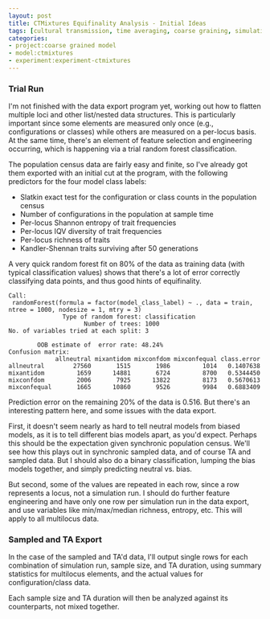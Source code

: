 ```yaml
---
layout: post
title: CTMixtures Equifinality Analysis - Initial Ideas
tags: [cultural transmission, time averaging, coarse graining, simulation, dissertation, open science, reproducible science, experiments, experiment-ctmixture]
categories: 
- project:coarse grained model
- model:ctmixtures
- experiment:experiment-ctmixtures
---
```


### Trial Run ###

I'm not finished with the data export program yet, working out how to flatten multiple loci and other list/nested data structures.  This is particularly important since some elements are measured only once (e.g., configurations or classes) while others are measured on a per-locus basis.  At the same time, there's an element of feature selection and engineering occurring, which is happening via a trial random forest classification.  

The population census data are fairly easy and finite, so I've already got them exported with an initial cut at the program, with the following predictors for the four model class labels:

* Slatkin exact test for the configuration or class counts in the population census
* Number of configurations in the population at sample time
* Per-locus Shannon entropy of trait frequencies
* Per-locus IQV diversity of trait frequencies
* Per-locus richness of traits
* Kandler-Shennan traits surviving after 50 generations

A very quick random forest fit on 80% of the data as training data (with typical classification values) shows that there's a lot of error correctly classifying data points, and thus good hints of equifinality.  

```
Call:
 randomForest(formula = factor(model_class_label) ~ ., data = train,      ntree = 1000, nodesize = 1, mtry = 3) 
               Type of random forest: classification
                     Number of trees: 1000
No. of variables tried at each split: 3

        OOB estimate of  error rate: 48.24%
Confusion matrix:
             allneutral mixantidom mixconfdom mixconfequal class.error
allneutral        27560       1515       1986         1014   0.1407638
mixantidom         1659      14881       6724         8700   0.5344450
mixconfdom         2006       7925      13822         8173   0.5670613
mixconfequal       1665      10860       9526         9984   0.6883409
```

Prediction error on the remaining 20% of the data is 0.516.  But there's an interesting pattern here, and some issues with the data export.  

First, it doesn't seem nearly as hard to tell neutral models from biased models, as it is to tell different bias models apart, as you'd expect.  Perhaps this should be the expectation given synchronic population census.  We'll see how this plays out in synchronic sampled data, and of course TA and sampled data.  But I should also do a binary classification, lumping the bias models together, and simply predicting neutral vs. bias.  

But second, some of the values are repeated in each row, since a row represents a locus, not a simulation run.  I should do further feature engineering and have only one row per simulation run in the data export, and use variables like min/max/median richness, entropy, etc.  This will apply to all multilocus data. 

### Sampled and TA Export ###

In the case of the sampled and TA'd data, I'll output single rows for each combination of simulation run, sample size, and TA duration, using summary statistics for multilocus elements, and the actual values for configuration/class data.  

Each sample size and TA duration will then be analyzed against its counterparts, not mixed together.  

